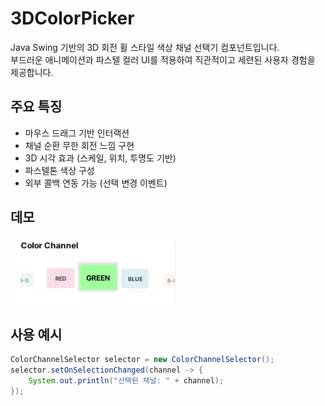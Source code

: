 # 3DColorPicker


Java Swing 기반의 3D 회전 휠 스타일 색상 채널 선택기 컴포넌트입니다.  
부드러운 애니메이션과 파스텔 컬러 UI를 적용하여 직관적이고 세련된 사용자 경험을 제공합니다.

## 주요 특징
- 마우스 드래그 기반 인터랙션
- 채널 순환 무한 회전 느낌 구현
- 3D 시각 효과 (스케일, 위치, 투명도 기반)
- 파스텔톤 색상 구성
- 외부 콜백 연동 가능 (선택 변경 이벤트)

## 데모

![3DColorPicker Demo](3DColorPicker.gif)

##  사용 예시

```java
ColorChannelSelector selector = new ColorChannelSelector();
selector.setOnSelectionChanged(channel -> {
    System.out.println("선택된 채널: " + channel);
});
